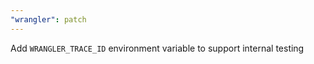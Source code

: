 ```yaml
---
"wrangler": patch
---
```


Add `WRANGLER_TRACE_ID` environment variable to support internal testing
